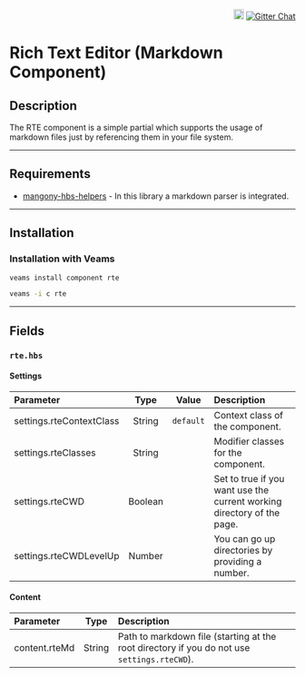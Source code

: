 <p align="right">
<a href="https://badge.fury.io/js/@veams/component-rte"><img src="https://badge.fury.io/js/@veams/component-rte.svg" alt="npm version" height="18"></a>
    <a href="https://gitter.im/Sebastian-Fitzner/Veams?utm_source=badge&utm_medium=badge&utm_campaign=pr-badge"><img src="https://badges.gitter.im/Sebastian-Fitzner/Veams.svg" alt="Gitter Chat" /></a>
</p>


# Rich Text Editor (Markdown Component)

## Description

The RTE component is a simple partial which supports the usage of markdown files just by referencing them in your file system. 

-----------

## Requirements

- [mangony-hbs-helpers](https://www.npmjs.com/package/mangony-hbs-helpers) - In this library a markdown parser is integrated.

-----------

## Installation 

### Installation with Veams

```bash
veams install component rte
```
``` bash 
veams -i c rte
```

----------- 

## Fields

### `rte.hbs`

#### Settings

| Parameter | Type | Value | Description |
|:--- | :---: |:---:| :--- |
| settings.rteContextClass | String | `default` | Context class of the component. |
| settings.rteClasses | String | | Modifier classes for the component. |
| settings.rteCWD | Boolean | | Set to true if you want use the current working directory of the page. |
| settings.rteCWDLevelUp | Number | | You can go up directories by providing a number. |

#### Content 

| Parameter | Type | Description |
|:--- | :---: | :--- |
| content.rteMd | String | Path to markdown file (starting at the root directory if you do not use `settings.rteCWD`). |
